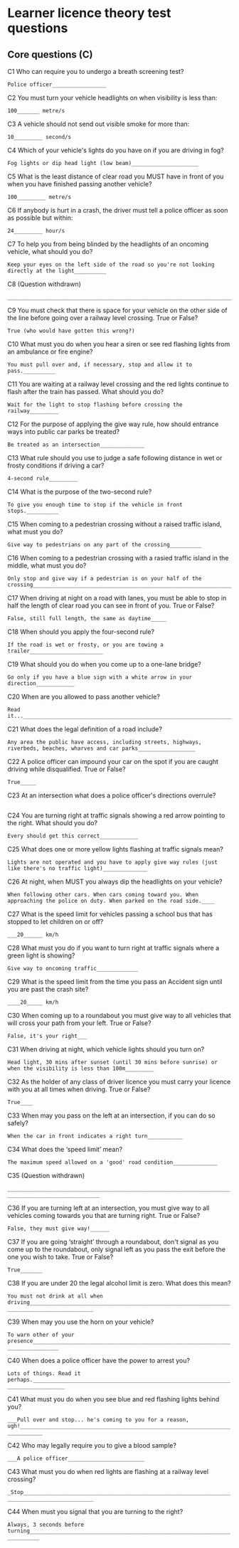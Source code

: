 # Learner licence theory test questions

## Core questions (C)

C1   Who can require you to undergo a breath screening test?

```
Police officer_________________
```

C2   You must turn your vehicle headlights on when visibility is less than:

```
100_______ metre/s
```

C3   A vehicle should not send out visible smoke for more than:

```
10_________ second/s
```

C4   Which of your vehicle's lights do you have on if you are driving in fog?

```
Fog lights or dip head light (low beam)_____________________
```

C5   What is the least distance of clear road you MUST have in front of you when you have finished passing another vehicle?

```
100_________ metre/s
```

C6   If anybody is hurt in a crash, the driver must tell a police officer as soon as possible but within:

```
24_________ hour/s
```

C7   To help you from being blinded by the headlights of an oncoming vehicle, what should you do?

```
Keep your eyes on the left side of the road so you're not looking directly at the light__________
```

C8  (Question withdrawn)

```
___________________________________________________________________________________________________
```

C9   You must check that there is space for your vehicle on the other side of the line before going over a railway level crossing. True or False?

```
True (who would have gotten this wrong?)
```

C10   What must you do when you hear a siren or see red flashing lights from an ambulance or fire engine?

```
You must pull over and, if necessary, stop and allow it to pass.__________
```

C11   You are waiting at a railway level crossing and the red lights continue to flash after the train has passed. What should you do?

```
Wait for the light to stop flashing before crossing the railway_________
```

C12   For the purpose of applying the give way rule, how should entrance ways into public car parks be treated?

```
Be treated as an intersection______________
```

C13   What rule should you use to judge a safe following distance in wet or frosty conditions if driving a car?

```
4-second rule_________
```

C14   What is the purpose of the two-second rule?

```
To give you enough time to stop if the vehicle in front stops.__________
```

C15   When coming to a pedestrian crossing without a raised traffic island, what must you do?

```
Give way to pedestrians on any part of the crossing__________
```

C16   When coming to a pedestrian crossing with a rasied traffic island in the middle, what must you do?

```
Only stop and give way if a pedestrian is on your half of the crossing_________________________________________________________________
```

C17   When driving at night on a road with lanes, you must be able to stop in half the length of clear road you can see in front of you. True or False?

```
False, still full length, the same as daytime_____
```

C18   When should you apply the four-second rule?

```
If the road is wet or frosty, or you are towing a trailer_______________________
```

C19   What should you do when you come up to a one-lane bridge?

```
Go only if you have a blue sign with a white arrow in your direction____________
```

C20   When are you allowed to pass another vehicle?

```
Read it...______________________________________________________________________________________________
```

C21   What does the legal definition of a road include?

```
Any area the public have access, including streets, highways, riverbeds, beaches, wharves and car parks__________________
```

C22   A police officer can impound your car on the spot if you are caught driving while disqualified. True or False?

```True_____```

C23   At an intersection what does a police officer's directions overrule?

```Everything, give way rules, signs, traffic lights, etc________
```

C24   You are turning right at traffic signals showing a red arrow pointing to the right. What should you do?

```Every should get this correct____________```

C25   What does one or more yellow lights flashing at traffic signals mean?

```
Lights are not operated and you have to apply give way rules (just like there's no traffic light)______________
```

C26   At night, when MUST you always dip the headlights on your vehicle?

```When following other cars. When cars coming toward you. When approaching the police on duty. When parked on the road side.____```

C27   What is the speed limit for vehicles passing a school bus that has stopped to let children on or off?

```
___20______ km/h
```

C28   What must you do if you want to turn right at traffic signals where a green light is showing?

```
Give way to oncoming traffic_____________
```

C29   What is the speed limit from the time you pass an Accident sign until you are past the crash site?

```____20_____ km/h```

C30   When coming up to a roundabout you must give way to all vehicles that will cross your path from your left. True or False?

```
False, it's your right___
```

C31   When driving at night, which vehicle lights should you turn on?

```
Head light, 30 mins after sunset (until 30 mins before sunrise) or when the visibility is less than 100m_________
```

C32   As the holder of any class of driver licence you must carry your licence with you at all times when driving. True or False?

```
True____
```

C33   When may you pass on the left at an intersection, if you can do so safely?

```
When the car in front indicates a right turn___________
```

C34   What does the ‘speed limit’ mean?

```
The maximum speed allowed on a 'good' road condition______________
```

C35  (Question withdrawn)

```___________________________________________________________________________________________________```

C36   If you are turning left at an intersection, you must give way to all vehicles coming towards you that are turning right. True or False?

```False, they must give way!______```

C37   If you are going ‘straight’ through a roundabout, don't signal as you come up to the roundabout, only signal left as you pass the exit before the one you wish to take. True or False?

```True_______```

C38   If you are under 20 the legal alcohol limit is zero. What does this mean?

```You must not drink at all when driving__________________________________________________________________________________________```

C39   When may you use the horn on your vehicle?

```To warn other of your presence______________________________________________________________________________```

C40   When does a police officer have the power to arrest you?

```Lots of things. Read it perhaps.________________________________________________________________________________```

C41   What must you do when you see blue and red flashing lights behind you?

```___Pull over and stop... he's coming to you for a reason, ugh!_____________________________________________________________________________```

C42   Who may legally require you to give a blood sample?

```___A police officer________________________```

C43   What must you do when red lights are flashing at a railway level crossing?

```_Stop____________________________________________________________________________________________```

C44   When must you signal that you are turning to the right?

```Always, 3 seconds before turning_________________________________________________________________________```
